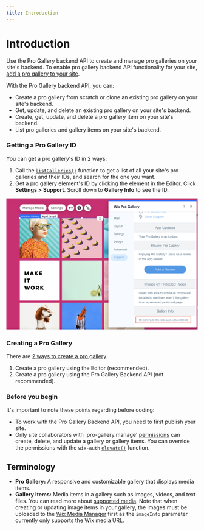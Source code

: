 ```yaml
---
title: Introduction
---
```


# Introduction

Use the Pro Gallery backend API to create and manage pro galleries on your site's backend. To enable pro gallery backend API functionality for your site, [add a pro gallery to your site](https://support.wix.com/en/article/wix-pro-gallery-adding-and-setting-up-your-gallery). 


With the Pro Gallery backend API, you can:

* Create a pro gallery from scratch or clone an existing pro gallery on your site's backend.
* Get, update, and delete an existing pro gallery on your site's backend.
* Create, get, update, and delete a pro gallery item on your site's backend. 
* List pro galleries and gallery items on your site's backend. 

### Getting a Pro Gallery ID

You can get a pro gallery's ID in 2 ways:

1. Call the [`listGalleries()`](wix-pro-gallery-backend/progallery/listgalleries) function to get a list of all your site's pro galleries and their IDs, and search for the one you want. 
2. Get a pro gallery element's ID by clicking the element in the Editor. Click **Settings > Support**. Scroll down to **Gallery Info** to see the ID. 

![GalleryID](get-id.png)

### Creating a Pro Gallery
There are [2 ways to create a pro gallery](wix-pro-gallery-backend/creating-a-gallery):
1. Create a pro gallery using the Editor (recommended).
2. Create a pro gallery using the Pro Gallery Backend API (not recommended). 

### Before you begin
It's important to note these points regarding before coding:

* To work with the Pro Gallery Backend API, you need to first publish your site. 
* Only site collaborators with 'pro-gallery.manage' [permissions](https://support.wix.com/en/article/roles-permissions-accessing-roles-permissions) can create, delete, and update a gallery or gallery items. You can override the permissions with the `wix-auth` [`elevate()`](https://www.wix.com/velo/reference/wix-auth/elevate) function.

## Terminology

+ **Pro Gallery:** A responsive and customizable gallery that displays media items.
+ **Gallery Items:** Media items in a gallery such as images, videos, and text files. You can read more about [supported media](https://support.wix.com/en/article/wix-pro-gallery-adding-media-to-the-gallery). Note that when creating or updating image items in your gallery, the images must be uploaded to the [Wix Media Manager](https://support.wix.com/en/article/wix-media-uploading-media-to-the-media-manager) first as the `imageInfo` parameter currently only supports the Wix media URL.




